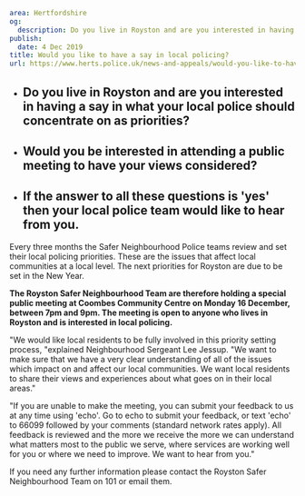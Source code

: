 ```yaml
area: Hertfordshire
og:
  description: Do you live in Royston and are you interested in having a say in what your local police should concentrate on as priorities?
publish:
  date: 4 Dec 2019
title: Would you like to have a say in local policing?
url: https://www.herts.police.uk/news-and-appeals/would-you-like-to-have-a-say-in-local-policing-1124g
```

* ## Do you live in Royston and are you interested in having a say in what your local police should concentrate on as priorities?

 * ## Would you be interested in attending a public meeting to have your views considered?

 * ## If the answer to all these questions is 'yes' then your local police team would like to hear from you.

Every three months the Safer Neighbourhood Police teams review and set their local policing priorities. These are the issues that affect local communities at a local level. The next priorities for Royston are due to be set in the New Year.

**The Royston Safer Neighbourhood Team are therefore holding a special public meeting at Coombes Community Centre on Monday 16 December, between 7pm and 9pm. The meeting is open to anyone who lives in Royston and is interested in local policing.**

"We would like local residents to be fully involved in this priority setting process, "explained Neighbourhood Sergeant Lee Jessup. "We want to make sure that we have a very clear understanding of all of the issues which impact on and affect our local communities. We want local residents to share their views and experiences about what goes on in their local areas."

"If you are unable to make the meeting, you can submit your feedback to us at any time using 'echo'. Go to echo to submit your feedback, or text 'echo' to 66099 followed by your comments (standard network rates apply). All feedback is reviewed and the more we receive the more we can understand what matters most to the public we serve, where services are working well for you or where we need to improve. We want to hear from you."

If you need any further information please contact the Royston Safer Neighbourhood Team on 101 or email them.
